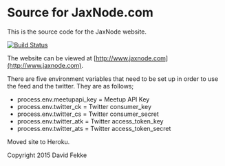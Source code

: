 # Source for JaxNode.com

This is the source code for the JaxNode website.

[![Build Status](https://travis-ci.org/davidfekke/jaxnode.svg?branch=add-tests)](https://travis-ci.org/davidfekke/jaxnode)

The website can be viewed at [http://www.jaxnode.com](http://www.jaxnode.com).

There are five environment variables that need to be set up in order to use the feed and the twitter.
They are as follows;

* process.env.meetupapi_key = Meetup API Key
* process.env.twitter_ck = Twitter consumer_key
* process.env.twitter_cs = Twitter consumer_secret
* process.env.twitter_atk = Twitter access_token_key
* process.env.twitter_ats = Twitter access_token_secret

Moved site to Heroku.

Copyright 2015 David Fekke